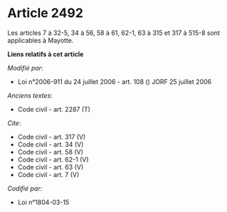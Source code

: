 # Article 2492

Les articles 7 à 32-5, 34 à 56, 58 à 61, 62-1, 63 à 315 et 317 à 515-8 sont applicables à Mayotte.

**Liens relatifs à cet article**

_Modifié par_:

  - Loi n°2006-911 du 24 juillet 2006 - art. 108 () JORF 25 juillet 2006

_Anciens textes_:

  - Code civil - art. 2287 (T)

_Cite_:

  - Code civil - art. 317 (V)
  - Code civil - art. 34 (V)
  - Code civil - art. 58 (V)
  - Code civil - art. 62-1 (V)
  - Code civil - art. 63 (V)
  - Code civil - art. 7 (V)

_Codifié par_:

  - Loi n°1804-03-15
